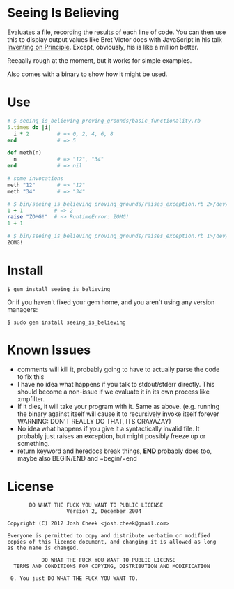 Seeing Is Believing
===================

Evaluates a file, recording the results of each line of code.
You can then use this to display output values like Bret Victor does with JavaScript in his talk [Inventing on Principle][inventing_on_principle].
Except, obviously, his is like a million better.

Reeaally rough at the moment, but it works for simple examples.

Also comes with a binary to show how it might be used.

Use
===

```ruby
# $ seeing_is_believing proving_grounds/basic_functionality.rb
5.times do |i|
  i * 2         # => 0, 2, 4, 6, 8
end             # => 5

def meth(n)
  n             # => "12", "34"
end             # => nil

# some invocations
meth "12"       # => "12"
meth "34"       # => "34"
```

```ruby
# $ bin/seeing_is_believing proving_grounds/raises_exception.rb 2>/dev/null
1 + 1          # => 2
raise "ZOMG!"  # ~> RuntimeError: ZOMG!
1 + 1
```

```bash
# $ bin/seeing_is_believing proving_grounds/raises_exception.rb 1>/dev/null
ZOMG!
```

Install
=======

    $ gem install seeing_is_believing

Or if you haven't fixed your gem home, and you aren't using any version managers:

    $ sudo gem install seeing_is_believing

Known Issues
============

* comments will kill it, probably going to have to actually parse the code to fix this
* I have no idea what happens if you talk to stdout/stderr directly. This should become a non-issue if we evaluate it in its own process like xmpfilter.
* If it dies, it will take your program with it. Same as above. (e.g. running the binary against itself will cause it to recursively invoke itself forever WARNING: DON'T REALLY DO THAT, ITS CRAYAZAY)
* No idea what happens if you give it a syntactically invalid file. It probably just raises an exception, but might possibly freeze up or something.
* return keyword and heredocs break things, __END__ probably does too, maybe also BEGIN/END and =begin/=end

License
=======

           DO WHAT THE FUCK YOU WANT TO PUBLIC LICENSE
                       Version 2, December 2004

    Copyright (C) 2012 Josh Cheek <josh.cheek@gmail.com>

    Everyone is permitted to copy and distribute verbatim or modified
    copies of this license document, and changing it is allowed as long
    as the name is changed.

               DO WHAT THE FUCK YOU WANT TO PUBLIC LICENSE
      TERMS AND CONDITIONS FOR COPYING, DISTRIBUTION AND MODIFICATION

     0. You just DO WHAT THE FUCK YOU WANT TO.



[inventing_on_principle]: http://vimeo.com/36579366
